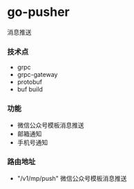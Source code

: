 # go-pusher
消息推送

### 技术点
- grpc
- grpc-gateway
- protobuf
- buf build

### 功能
- 微信公众号模板消息推送
- 邮箱通知
- 手机号通知


### 路由地址
- "/v1/mp/push"  微信公众号模板消息推送

